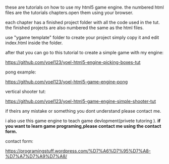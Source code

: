 these are tutorials on how to use my html5 game engine.
the numbered html files are the tutorials chapters.open them using your browser.

each chapter has a finished project folder with all the code used in the tut.
the finished projects are also numbered the same as the html files.

use "ygame template" folder to create your project simply copy it and edit index.html inside the folder.

after that you can go to this tutorial to create a simple game with my engine:

https://github.com/yoel123/yoel-html5-engine-picking-boxes-tut

pong example:

https://github.com/yoel123/yoel-html5-game-engine-pong

vertical shooter tut:

https://github.com/yoel123/yoel-html5-game-engine-simple-shooter-tut


if theirs any mistake or something you dont understand please contact me.

i also use this game engine to teach game devlopment(privete tutoring ). <b>if you want to learn game programing,please contact me using the contact form.</b>

contact form:

https://programingstuff.wordpress.com/%D7%A6%D7%95%D7%A8-%D7%A7%D7%A9%D7%A8/
